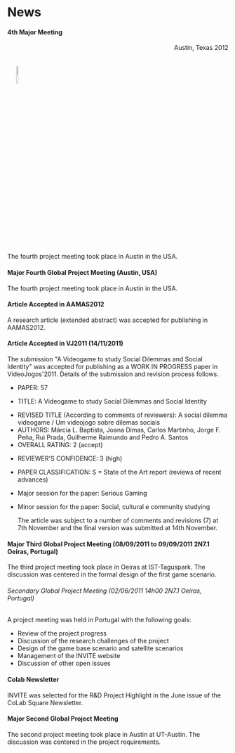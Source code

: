 # News
<p></p>

<p></p> 

<div class="news alpha">
     <h4>4th Major Meeting</h4>
     <p align="right">Austin, Texas 2012</p>
     <p>
     <img class="logo" hspace="20" vspace="20" src="images/austin.jpg" width="10%"> </img>
     </p>
     <p>The fourth project meeting took place in Austin in the USA.</p>
     <p></p>
     <p></p>
</div>
<p></p>

#### Major Fourth Global Project Meeting (Austin, USA)
The fourth project meeting took place in Austin in the USA. 

#### Article Accepted in AAMAS2012
A research article (extended abstract) was accepted for publishing in AAMAS2012.

#### Article Accepted in VJ2011 (14/11/2011)
The submission "A Videogame to study Social Dilemmas and Social Identity"  was accepted for publishing as a WORK IN PROGRESS paper in VideoJogos'2011.
Details of the submission and revision process follows. <p></p>
  - PAPER: 57<p></p>
  - TITLE: A Videogame to study Social Dilemmas and Social Identity<p></p>
  - REVISED TITLE (According to comments of reviewers): A social dilemma videogame / Um videojogo sobre dilemas sociais
  - AUTHORS: Márcia L. Baptista, Joana Dimas, Carlos Martinho, Jorge F. Peña, Rui Prada, Guilherme Raimundo and Pedro A. Santos
  - OVERALL RATING: 2 (accept)<p></p>
  - REVIEWER'S CONFIDENCE: 3 (high) <p></p>
  - PAPER CLASSIFICATION: S = State of the Art report (reviews of recent advances)<p></p>
  - Major session for the paper: Serious Gaming<p></p>
  - Minor session for the paper: Social, cultural e community studying<p></p>
The article was subject to a number of comments and revisions (7) at 7th November and the final version was submitted at 14th November.  


#### Major Third Global Project Meeting (08/09/2011 to 09/09/2011 2N7.1 Oeiras, Portugal)
The third project meeting took place in Oeiras at IST-Taguspark. The discussion was centered in the formal design of the first game scenario.

###### Secondary Global Project Meeting (02/06/2011 14h00 2N7.1 Oeiras, Portugal)
A project meeting was held in Portugal with the following goals: 
  - Review of the project progress
  - Discussion of the research challenges of the project
  - Design of the game base scenario and satellite scenarios
  - Management of the INVITE website
  - Discussion of other open issues

#### Colab Newsletter
INVITE was selected for the R&D Project Highlight in the June issue of the CoLab Square Newsletter.

#### Major Second Global Project Meeting
The second project meeting took place in Austin at UT-Austin. The discussion was centered in the project requirements.



